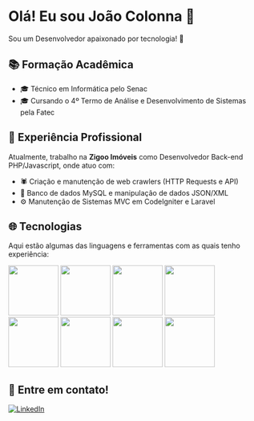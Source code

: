 # Olá! Eu sou João Colonna 👋

Sou um Desenvolvedor apaixonado por tecnologia! 🚀

## 📚 Formação Acadêmica

- 🎓 Técnico em Informática pelo Senac
- 🎓 Cursando o 4º Termo de Análise e Desenvolvimento de Sistemas pela Fatec

## 💼 Experiência Profissional

Atualmente, trabalho na **Zigoo Imóveis** como Desenvolvedor Back-end PHP/Javascript, onde atuo com:

- 🕷️ Criação e manutenção de web crawlers (HTTP Requests e API)
- 💾 Banco de dados MySQL e manipulação de dados JSON/XML
- ⚙️ Manutenção de Sistemas MVC em CodeIgniter e Laravel

## 🌐 Tecnologias

Aqui estão algumas das linguagens e ferramentas com as quais tenho experiência:

  <img src="https://cdn.freebiesupply.com/logos/large/2x/php-1-logo-png-transparent.png" width="100">

  <img src="https://cdn.freebiesupply.com/logos/large/2x/html5-logo-png-transparent.png" width="100">

  <img src="https://cdn.freebiesupply.com/logos/large/2x/css3-logo-png-transparent.png" width="100">

  <img src="https://cdn.freebiesupply.com/logos/large/2x/logo-javascript-logo-png-transparent.png" width="100">

  <img src="https://seeklogo.com/images/C/c-sharp-c-logo-02F17714BA-seeklogo.com.png" width="100">

  <img src="https://upload.wikimedia.org/wikipedia/commons/thumb/c/c3/Python-logo-notext.svg/1869px-Python-logo-notext.svg.png" width="100">

  <img src="https://cdn.worldvectorlogo.com/logos/codeigniter.svg" width="100">

  <img src="https://upload.wikimedia.org/wikipedia/commons/thumb/d/d9/Node.js_logo.svg/2560px-Node.js_logo.svg.png" width="100">




## 📱 Entre em contato!

[![LinkedIn](https://img.shields.io/badge/LinkedIn-%230077B5.svg?&style=for-the-badge&logo=LinkedIn&logoColor=white)](https://www.linkedin.com/in/joao-colonna/)
